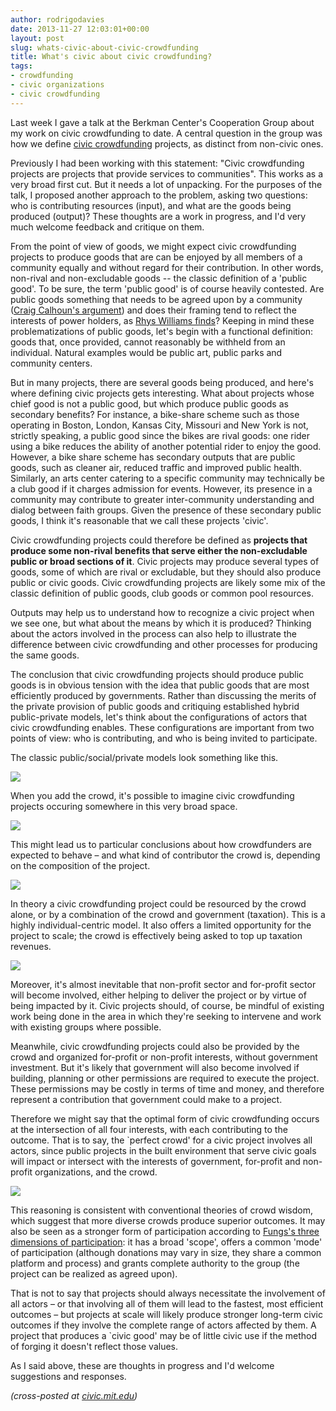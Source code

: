 ```yaml
---
author: rodrigodavies
date: 2013-11-27 12:03:01+00:00
layout: post
slug: whats-civic-about-civic-crowdfunding
title: What's civic about civic crowdfunding?
tags:
- crowdfunding
- civic organizations
- civic crowdfunding
---
```


Last week I gave a talk at the Berkman Center's Cooperation Group about my work on civic crowdfunding to date. A central question in the group was how we define [civic crowdfunding](http://www.civiccrowdfunding.com) projects, as distinct from non-civic ones.

Previously I had been working with this statement: "Civic crowdfunding projects are projects that provide services to communities". This works as a very broad first cut. But it needs a lot of unpacking. For the purposes of the talk, I proposed another approach to the problem, asking two questions: who is contributing resources (input), and what are the goods being produced (output)? These thoughts are a work in progress, and I'd very much welcome feedback and critique on them.

From the point of view of goods, we might expect civic crowdfunding projects to produce goods that are can be enjoyed by all members of a community equally and without regard for their contribution. In other words, non-rival and non-excludable goods -- the classic definition of a 'public good'. To be sure, the term 'public good' is of course heavily contested. Are public goods something that needs to be agreed upon by a community ([Craig Calhoun's argument](http://www.scribd.com/doc/47157108/Calhoun-Craig-The-Public-Good-as-a-Social-and-Cultural-Project)) and does their framing tend to reflect the interests of power holders, as [Rhys Williams finds](http://www.jstor.org/stable/3097008)? Keeping in mind these problematizations of public goods, let's begin with a functional definition: goods that, once provided, cannot reasonably be withheld from an individual. Natural examples would be public art, public parks and community centers. 

But in many projects, there are several goods being produced, and here's where defining civic projects gets interesting. What about projects whose chief good is not a public good, but which produce public goods as secondary benefits? For instance, a bike-share scheme such as those operating in Boston, London, Kansas City, Missouri and New York is not, strictly speaking, a public good since the bikes are rival goods: one rider using a bike reduces the ability of another potential rider to enjoy the good. However, a bike share scheme has secondary outputs that are public goods, such as cleaner air, reduced traffic and improved public health. Similarly, an arts center catering to a specific community may technically be a club good if it charges admission for events. However, its presence in a community may contribute to greater inter-community understanding and dialog between faith groups. Given the presence of these secondary public goods, I think it's reasonable that we call these projects 'civic'. 

Civic crowdfunding projects could therefore be defined as **projects that produce some non-rival benefits that serve either the non-excludable public or broad sections of it**. Civic projects may produce several types of goods, some of which are rival or excludable, but they should also produce public or civic goods. Civic crowdfunding projects are likely some mix of the classic definition of public goods, club goods or common pool resources.

Outputs may help us to understand how to recognize a civic project when we see one, but what about the means by which it is produced? Thinking about the actors involved in the process can also help to illustrate the difference between civic crowdfunding and other processes for producing the same goods. 

The conclusion that civic crowdfunding projects should produce public goods is in obvious tension with the idea that public goods that are most efficiently produced by governments. Rather than discussing the merits of the private provision of public goods and critiquing established hybrid public-private models, let's think about the configurations of actors that civic crowdfunding enables. These configurations are important from two points of view: who is contributing, and who is being invited to participate.

The classic public/social/private models look something like this.

<img src="/blog/img/ccf_venn_1.png" class="largeimg">

When you add the crowd, it's possible to imagine civic crowdfunding projects occuring somewhere in this very broad space.

<img src="/blog/img/ccf_venn_2.png" class="largeimg">

This might lead us to particular conclusions about how crowdfunders are expected to behave – and what kind of contributor the crowd is, depending on the composition of the project.

<img src="/blog/img/ccf_venn_3.png" class="largeimg">

In theory a civic crowdfunding project could be resourced by the crowd alone, or by a combination of the crowd and government (taxation). This is a highly individual-centric model. It also offers a limited opportunity for the project to scale; the crowd is effectively being asked to top up taxation revenues.

<img src="/blog/img/ccf_venn_4.png" class="largeimg">

Moreover, it's almost inevitable that non-profit sector and for-profit sector will become involved, either helping to deliver the project or by virtue of being impacted by it. Civic projects should, of course, be mindful of existing work being done in the area in which they're seeking to intervene and work with existing groups where possible.

Meanwhile, civic crowdfunding projects could also be provided by the crowd and organized for-profit or non-profit interests, without government investment. But it's likely that government will also become involved if building, planning or other permissions are required to execute the project. These permissions may be costly in terms of time and money, and therefore represent a contribution that government could make to a project.

Therefore we might say that the optimal form of civic crowdfunding occurs at the intersection of all four interests, with each contributing to the outcome. That is to say, the `perfect crowd' for a civic project involves all actors, since public projects in the built environment that serve civic goals will impact or intersect with the interests of government, for-profit and non-profit organizations, and the crowd. 

<img src="/blog/img/ccf_venn_5.png" class="largeimg">

This reasoning is consistent with conventional theories of crowd wisdom, which suggest that more diverse crowds produce superior outcomes. It may also be seen as a stronger form of participation according to [Fungs's three dimensions of participation](http://www.archonfung.net/papers/FungVarietiesPAR.pdf): it has a broad 'scope', offers a common 'mode' of participation (although donations may vary in size, they share a common platform and process) and grants complete authority to the group (the project can be realized as agreed upon).

That is not to say that projects should always necessitate the involvement of all actors – or that involving all of them will lead to the fastest, most efficient outcomes – but projects at scale will likely produce stronger long-term civic outcomes if they involve the complete range of actors affected by them. A project that produces a `civic good' may be of little civic use if the method of forging it doesn't reflect those values.

As I said above, these are thoughts in progress and I'd welcome suggestions and responses.

_(cross-posted at [civic.mit.edu](http://civic.mit.edu/blog/rodrigodavies/whats-civic-about-civic-crowdfunding))_